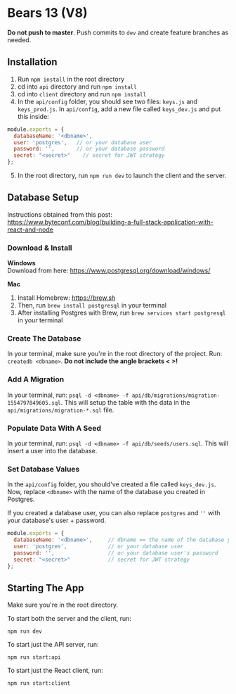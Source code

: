 # Bears 13 (V8)
**Do not push to master**. Push commits to `dev` and create feature branches as needed.


## Installation
1. Run `npm install` in the root directory
2. cd into `api` directory and run `npm install`
3. cd into `client` directory and run `npm install`
4. In the `api/config` folder, you should see two files: `keys.js` and `keys_prod.js`. In `api/config`, add a new file called `keys_dev.js` and put this inside:

```javascript
module.exports = {
  databaseName: '<dbname>',
  user: 'postgres',   // or your database user
  password: '',       // or your database password
  secret: "<secret>"    // secret for JWT strategy
};
```
5. In the root directory, run `npm run dev` to launch the client and the server.


## Database Setup
Instructions obtained from this post: https://www.byteconf.com/blog/building-a-full-stack-application-with-react-and-node

### Download & Install
**Windows**  
Download from here: https://www.postgresql.org/download/windows/

**Mac**  
1. Install Homebrew: https://brew.sh
2. Then, run `brew install postgresql` in your terminal
3. After installing Postgres with Brew, run `brew services start postgresql` in your terminal

### Create The Database
In your terminal, make sure you're in the root directory of the project. Run: `createdb <dbname>`. **Do not include the angle brackets < >!**

### Add A Migration
In your terminal, run: `psql -d <dbname> -f api/db/migrations/migration-1554797849605.sql`. 
This will setup the table with the data in the `api/migrations/migration-*.sql` file.

### Populate Data With A Seed
In your terminal, run: `psql -d <dbname> -f api/db/seeds/users.sql`. This will insert a user into the database.

### Set Database Values
In the `api/config` folder, you should've created a file called `keys_dev.js`. Now, replace `<dbname>` with the name of the database you created in Postgres.

If you created a database user, you can also replace `postgres` and `''` with your database's user + password.

```javascript
module.exports = {
  databaseName: '<dbname>',     // dbname == the name of the database you created
  user: 'postgres',             // or your database user
  password: '',                 // or your database user's password
  secret: "<secret>"            // secret for JWT strategy
};
```


## Starting The App
Make sure you're in the root directory.

To start both the server and the client, run:
```
npm run dev
```

To start just the API server, run:
```
npm run start:api
```

To start just the React client, run:
```
npm run start:client
```